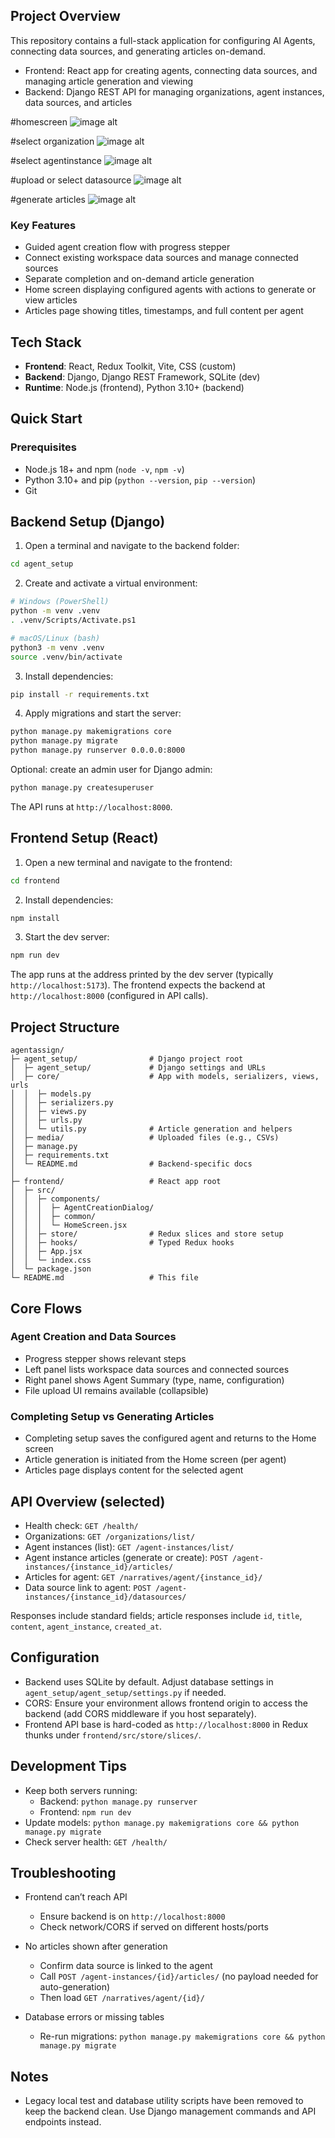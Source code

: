 ## Project Overview

This repository contains a full-stack application for configuring AI Agents, connecting data sources, and generating articles on-demand.

- Frontend: React app for creating agents, connecting data sources, and managing article generation and viewing
- Backend: Django REST API for managing organizations, agent instances, data sources, and articles

#homescreen
![image alt](https://github.com/kaligatlayaswanth/agent-setup-frontend-assign/blob/ac019baec6ae857fc91ad859ecdbdd24cf409b44/screen1.png)

#select organization
![image alt](https://github.com/kaligatlayaswanth/agent-setup-frontend-assign/blob/ac019baec6ae857fc91ad859ecdbdd24cf409b44/screen2.png)

#select agentinstance
![image alt](https://github.com/kaligatlayaswanth/agent-setup-frontend-assign/blob/ac019baec6ae857fc91ad859ecdbdd24cf409b44/screen3.png)

#upload or select datasource
![image alt](https://github.com/kaligatlayaswanth/agent-setup-frontend-assign/blob/ac019baec6ae857fc91ad859ecdbdd24cf409b44/screen4.png)

#generate articles
![image alt](https://github.com/kaligatlayaswanth/agent-setup-frontend-assign/blob/ac019baec6ae857fc91ad859ecdbdd24cf409b44/screen5.png)

### Key Features
- Guided agent creation flow with progress stepper
- Connect existing workspace data sources and manage connected sources
- Separate completion and on-demand article generation
- Home screen displaying configured agents with actions to generate or view articles
- Articles page showing titles, timestamps, and full content per agent


## Tech Stack
- **Frontend**: React, Redux Toolkit, Vite, CSS (custom)
- **Backend**: Django, Django REST Framework, SQLite (dev)
- **Runtime**: Node.js (frontend), Python 3.10+ (backend)


## Quick Start

### Prerequisites
- Node.js 18+ and npm (`node -v`, `npm -v`)
- Python 3.10+ and pip (`python --version`, `pip --version`)
- Git


## Backend Setup (Django)

1) Open a terminal and navigate to the backend folder:
```bash
cd agent_setup
```

2) Create and activate a virtual environment:
```bash
# Windows (PowerShell)
python -m venv .venv
. .venv/Scripts/Activate.ps1

# macOS/Linux (bash)
python3 -m venv .venv
source .venv/bin/activate
```

3) Install dependencies:
```bash
pip install -r requirements.txt
```

4) Apply migrations and start the server:
```bash
python manage.py makemigrations core
python manage.py migrate
python manage.py runserver 0.0.0.0:8000
```

Optional: create an admin user for Django admin:
```bash
python manage.py createsuperuser
```

The API runs at `http://localhost:8000`.


## Frontend Setup (React)

1) Open a new terminal and navigate to the frontend:
```bash
cd frontend
```

2) Install dependencies:
```bash
npm install
```

3) Start the dev server:
```bash
npm run dev
```

The app runs at the address printed by the dev server (typically `http://localhost:5173`). The frontend expects the backend at `http://localhost:8000` (configured in API calls).


## Project Structure

```text
agentassign/
├─ agent_setup/                # Django project root
│  ├─ agent_setup/             # Django settings and URLs
│  ├─ core/                    # App with models, serializers, views, urls
│  │  ├─ models.py
│  │  ├─ serializers.py
│  │  ├─ views.py
│  │  ├─ urls.py
│  │  └─ utils.py              # Article generation and helpers
│  ├─ media/                   # Uploaded files (e.g., CSVs)
│  ├─ manage.py
│  ├─ requirements.txt
│  └─ README.md                # Backend-specific docs
│
├─ frontend/                   # React app root
│  ├─ src/
│  │  ├─ components/
│  │  │  ├─ AgentCreationDialog/
│  │  │  ├─ common/
│  │  │  └─ HomeScreen.jsx
│  │  ├─ store/                # Redux slices and store setup
│  │  ├─ hooks/                # Typed Redux hooks
│  │  ├─ App.jsx
│  │  └─ index.css
│  └─ package.json
└─ README.md                   # This file
```


## Core Flows

### Agent Creation and Data Sources
- Progress stepper shows relevant steps
- Left panel lists workspace data sources and connected sources
- Right panel shows Agent Summary (type, name, configuration)
- File upload UI remains available (collapsible)

### Completing Setup vs Generating Articles
- Completing setup saves the configured agent and returns to the Home screen
- Article generation is initiated from the Home screen (per agent)
- Articles page displays content for the selected agent


## API Overview (selected)

- Health check: `GET /health/`
- Organizations: `GET /organizations/list/`
- Agent instances (list): `GET /agent-instances/list/`
- Agent instance articles (generate or create): `POST /agent-instances/{instance_id}/articles/`
- Articles for agent: `GET /narratives/agent/{instance_id}/`
- Data source link to agent: `POST /agent-instances/{instance_id}/datasources/`

Responses include standard fields; article responses include `id`, `title`, `content`, `agent_instance`, `created_at`.


## Configuration

- Backend uses SQLite by default. Adjust database settings in `agent_setup/agent_setup/settings.py` if needed.
- CORS: Ensure your environment allows frontend origin to access the backend (add CORS middleware if you host separately).
- Frontend API base is hard-coded as `http://localhost:8000` in Redux thunks under `frontend/src/store/slices/`.


## Development Tips

- Keep both servers running:
  - Backend: `python manage.py runserver`
  - Frontend: `npm run dev`
- Update models: `python manage.py makemigrations core && python manage.py migrate`
- Check server health: `GET /health/`


## Troubleshooting

- Frontend can’t reach API
  - Ensure backend is on `http://localhost:8000`
  - Check network/CORS if served on different hosts/ports

- No articles shown after generation
  - Confirm data source is linked to the agent
  - Call `POST /agent-instances/{id}/articles/` (no payload needed for auto-generation)
  - Then load `GET /narratives/agent/{id}/`

- Database errors or missing tables
  - Re-run migrations: `python manage.py makemigrations core && python manage.py migrate`


## Notes

- Legacy local test and database utility scripts have been removed to keep the backend clean. Use Django management commands and API endpoints instead.



